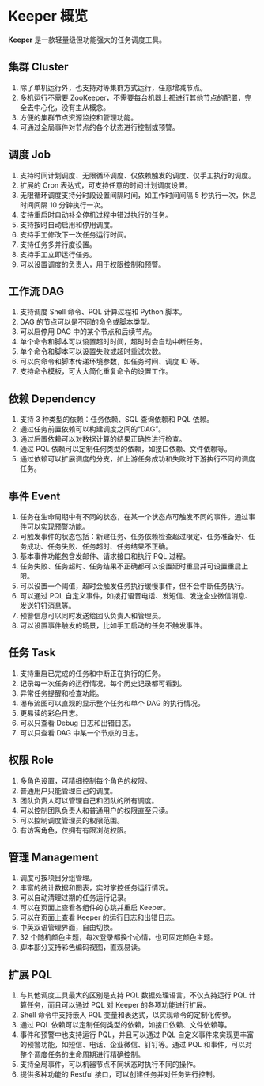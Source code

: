 # Keeper 概览

**Keeper** 是一款轻量级但功能强大的任务调度工具。

## 集群 Cluster

1. 除了单机运行外，也支持对等集群方式运行，任意增减节点。
2. 多机运行不需要 ZooKeeper，不需要每台机器上都进行其他节点的配置，完全去中心化，没有主从概念。
3. 方便的集群节点资源监控和管理功能。
4. 可通过全局事件对节点的各个状态进行控制或预警。

## 调度 Job

1. 支持时间计划调度、无限循环调度、仅依赖触发的调度、仅手工执行的调度。
2. 扩展的 Cron 表达式，可支持任意的时间计划调度设置。
3. 无限循环调度支持分时段设置间隔时间，如工作时间间隔 5 秒执行一次，休息时间间隔 10 分钟执行一次。
4. 支持重启时自动补全停机过程中错过执行的任务。
5. 支持按时自动启用和停用调度。
6. 支持手工修改下一次任务运行时间。
7. 支持任务多并行度设置。
8. 支持手工立即运行任务。
9. 可以设置调度的负责人，用于权限控制和预警。

## 工作流 DAG

1. 支持调度 Shell 命令、PQL 计算过程和 Python 脚本。
2. DAG 的节点可以是不同的命令或脚本类型。
3. 可以启停用 DAG 中的某个节点和后续节点。
4. 单个命令和脚本可以设置超时时间，超时时会自动中断任务。
5. 单个命令和脚本可以设置失败或超时重试次数。
6. 可以向命令和脚本传递环境参数，如任务时间、调度 ID 等。
7. 支持命令模板，可大大简化重复命令的设置工作。

## 依赖 Dependency

1. 支持 3 种类型的依赖：任务依赖、SQL 查询依赖和 PQL 依赖。
2. 通过任务前置依赖可以构建调度之间的“DAG”。
3. 通过后置依赖可以对数据计算的结果正确性进行检查。
4. 通过 PQL 依赖可以定制任何类型的依赖，如接口依赖、文件依赖等。
5. 通过依赖可以扩展调度的分支，如上游任务成功和失败时下游执行不同的调度任务。

## 事件 Event

1. 任务在生命周期中有不同的状态，在某一个状态点可触发不同的事件。通过事件可以实现预警功能。
2. 可触发事件的状态包括：新建任务、任务依赖检查超过限定、任务准备好、任务成功、任务失败、任务超时、任务结果不正确。
3. 基本事件功能包含发邮件、请求接口和执行 PQL 过程。
5. 任务失败、任务超时、任务结果不正确都可以设置延时重启并可设置重启上限。
6. 可以设置一个阈值，超时会触发任务执行缓慢事件，但不会中断任务执行。
7. 可以通过 PQL 自定义事件，如拨打语音电话、发短信、发送企业微信消息、发送钉钉消息等。
8. 预警信息可以同时发送给团队负责人和管理员。
9. 可以设置事件触发的场景，比如手工启动的任务不触发事件。

## 任务 Task

1. 支持重启已完成的任务和中断正在执行的任务。
2. 记录每一次任务的运行情况，每个历史记录都可看到。
3. 异常任务提醒和检查功能。
4. 瀑布流图可以直观的显示整个任务和单个 DAG 的执行情况。
5. 更易读的彩色日志。
6. 可以只查看 Debug 日志和出错日志。
7. 可以只查看 DAG 中某一个节点的日志。

## 权限 Role

1. 多角色设置，可精细控制每个角色的权限。
2. 普通用户只能管理自己的调度。
3. 团队负责人可以管理自己和团队的所有调度。
4. 可以控制团队负责人和普通用户的权限直至只读。
5. 可以控制调度管理员的权限范围。
6. 有访客角色，仅拥有有限浏览权限。

## 管理 Management

1. 调度可按项目分组管理。
2. 丰富的统计数据和图表，实时掌控任务运行情况。
3. 可以自动清理过期的任务运行记录。
4. 可以在页面上查看各组件的心跳并重启 Keeper。
5. 可以在页面上查看 Keeper 的运行日志和出错日志。
6. 中英双语管理界面，自由切换。
7. 32 个随机颜色主题，每次登录都换个心情，也可固定颜色主题。
8. 脚本部分支持彩色编码视图，直观易读。

## 扩展 PQL

1. 与其他调度工具最大的区别是支持 PQL 数据处理语言，不仅支持运行 PQL 计算任务，而且可以通过 PQL 对 Keeper 的各项功能进行扩展。
2. Shell 命令中支持嵌入 PQL 变量和表达式，以实现命令的定制化传参。
3. 通过 PQL 依赖可以定制任何类型的依赖，如接口依赖、文件依赖等。
4. 事件和预警中也支持运行 PQL，并且可以通过 PQL 自定义事件来实现更丰富的预警功能，如短信、电话、企业微信、钉钉等。通过 PQL 和事件，可以对整个调度任务的生命周期进行精确控制。
5. 支持全局事件，可以机器节点不同状态时执行不同的操作。
6. 提供多种功能的 Restful 接口，可以创建任务并对任务进行控制。